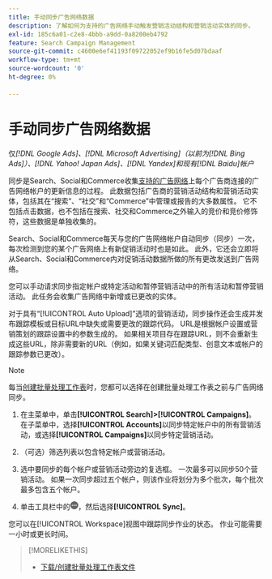 ```yaml
---
title: 手动同步广告网络数据
description: 了解如何为支持的广告网络手动触发营销活动结构和营销活动实体的同步。
exl-id: 185c6a01-c2e8-4bbb-a9dd-0a8200eb4792
feature: Search Campaign Management
source-git-commit: c4600e6ef41193f09722052ef9b16fe5d07bdaaf
workflow-type: tm+mt
source-wordcount: '0'
ht-degree: 0%

---
```


# 手动同步广告网络数据

仅&#x200B;*[!DNL Google Ads]、[!DNL Microsoft Advertising]（以前为[!DNL Bing Ads]）、[!DNL Yahoo! Japan Ads]、[!DNL Yandex]和现有[!DNL Baidu]帐户*

同步是Search、Social和Commerce收集[支持的广告网络](/help/search-social-commerce/introduction/supported-inventory.md)上每个广告商连接的广告网络帐户的更新信息的过程。 此数据包括广告商的营销活动结构和营销活动实体，包括其在“搜索”、“社交”和“Commerce”中管理或报告的大多数属性。 它不包括点击数据，也不包括在搜索、社交和Commerce之外输入的竞价和竞价修饰符，这些数据是单独收集的。

Search、Social和Commerce每天与您的广告网络帐户自动同步（同步）一次，每次检测到您的某个广告网络上有新促销活动时也是如此。 此外，它还会立即将从Search、Social和Commerce内对促销活动数据所做的所有更改发送到广告网络。

您可以手动请求同步指定帐户或特定活动和暂停营销活动中的所有活动和暂停营销活动。 此任务会收集广告网络中新增或已更改的实体。

对于具有“[!UICONTROL Auto Upload]”选项的营销活动，同步操作还会生成并发布跟踪模板或目标URL中缺失或需要更改的跟踪代码。 URL是根据帐户设置或营销策划的跟踪设置中的参数生成的。 如果相关项目存在跟踪URL，则不会重新生成这些URL，除非需要新的URL（例如，如果关键词匹配类型、创意文本或帐户的跟踪参数已更改）。

>[!NOTE]
>
>每当[创建批量处理工作表](/help/search-social-commerce/campaign-management/bulksheets/bulksheet-download.md)时，您都可以选择在创建批量处理工作表之前与广告网络同步。

1. 在主菜单中，单击&#x200B;**[!UICONTROL Search]>[!UICONTROL Campaigns]**。 在子菜单中，选择&#x200B;**[!UICONTROL Accounts]**&#x200B;以同步特定帐户中的所有营销活动，或选择&#x200B;**[!UICONTROL Campaigns]**&#x200B;以同步特定营销活动。

1. （可选）筛选列表以包含特定帐户或营销活动。

1. 选中要同步的每个帐户或营销活动旁边的复选框。 一次最多可以同步50个营销活动。 如果一次同步超过五个帐户，则该作业将划分为多个批次，每个批次最多包含五个帐户。

1. 单击工具栏中的&#x200B;![**更多**](/help/search-social-commerce/assets/more.png "&#x200B;更多")，然后选择&#x200B;**[!UICONTROL Sync]**。

您可以在[!UICONTROL Workspace]视图中跟踪同步作业的状态。 作业可能需要
一小时或更长时间。

>[!MORELIKETHIS]
>
>* [下载/创建批量处理工作表文件](/help/search-social-commerce/campaign-management/bulksheets/bulksheet-download.md)
